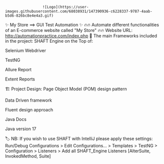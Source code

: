 
                     ![Logo](https://user-images.githubusercontent.com/68038931/147390936-c6228337-9787-4aab-b5d6-826bc8e4e4a3.gif)


✨ My Store ==> GUI Test Automation ✨
🔥🔥 Automate different functionalities of an E-commerce website called "My Store" 🔥🔥
Website URL: http://automationpractice.com/index.php
📝 The main Frameworks included in the project:
SHAFT Engine on the Top of:

Selenium Webdriver

TestNG

Allure Report

Extent Reports


🏗️ Project Design:
Page Object Model (POM) design pattern

Data Driven framework

Fluent design approach

Java Docs

Java version 17

🏷️ NB: If you wish to use SHAFT with IntelliJ please apply these settings:
Run/Debug Configurations > Edit Configurations... > Templates > TestNG > Configuration > Listeners > Add all SHAFT_Engine Listeners [AlterSuite, InvokedMethod, Suite]
